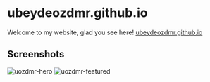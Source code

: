 # ubeydeozdmr.github.io
Welcome to my website, glad you see here! [ubeydeozdmr.github.io](https://ubeydeozdmr.github.io)
## Screenshots
![uozdmr-hero](https://user-images.githubusercontent.com/89304966/156573682-cb9866f9-607a-4171-b1ae-6033931f4ea3.png)
![uozdmr-featured](https://user-images.githubusercontent.com/89304966/156573692-28ac6415-dc1c-473a-9e72-b7be47b590cf.png)
